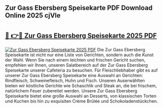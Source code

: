 ## Zur Gass Ebersberg Speisekarte PDF Download Online 2025 cjVIe

# <h2><a href="http://gccdrq2.nevu.top/?p=Zur+Gass+Ebersberg+Speisekarte">🔗 👉🔴 Zur Gass Ebersberg Speisekarte 2025 PDF</a></h2>

[![Zur Gass Ebersberg Speisekarte 2025 PDF](https://i.imgur.com/dBaPXMq.png)](http://gccdrq2.nevu.top/?p=Zur+Gass+Ebersberg+Speisekarte)
Die Zur Gass Ebersberg Speisekarte ist nicht nur eine Liste von Gerichten, sondern auch die Kunst der Wahl. Wenn Sie nach einem leichten und frischen Gericht suchen, empfehlen wir Ihnen, unseren Salatbereich auf der Zur Gass Ebersberg Speisekarte unserer Cafeteria zu besuchen. Für Fleischliebhaber gibt es auf unserer Zur Gass Ebersberg Speisekarte eine Auswahl an Gerichten: Rindfleisch, Schweinefleisch, Huhn und Fisch. Unseren Auserwählten bieten wir köstliche Gerichte wie Schaschlik und Steak an, die bei frischem, natürlichem Feuer zubereitet werden. Unsere Zur Gass Ebersberg Speisekarte bietet eine große Auswahl an Desserts, von klassischen Torten und Kuchen bis hin zu exquisiten Crème Brûlée und Schokoladenstückchen.
